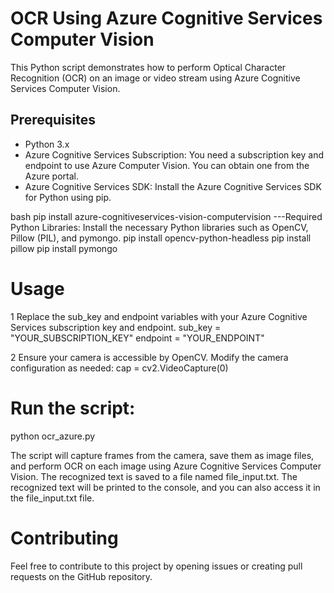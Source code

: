 # OCR Using Azure Cognitive Services Computer Vision

This Python script demonstrates how to perform Optical Character Recognition (OCR) on an image or video stream using Azure Cognitive Services Computer Vision.

## Prerequisites

- Python 3.x
- Azure Cognitive Services Subscription: You need a subscription key and endpoint to use Azure Computer Vision. You can obtain one from the Azure portal.
- Azure Cognitive Services SDK: Install the Azure Cognitive Services SDK for Python using pip.

bash
pip install azure-cognitiveservices-vision-computervision
---Required Python Libraries: Install the necessary Python libraries such as OpenCV, Pillow (PIL), and pymongo.
pip install opencv-python-headless
pip install pillow
pip install pymongo

# Usage
1 Replace the sub_key and endpoint variables with your Azure Cognitive Services subscription key and endpoint.
sub_key = "YOUR_SUBSCRIPTION_KEY"
endpoint = "YOUR_ENDPOINT"


2 Ensure your camera is accessible by OpenCV. Modify the camera configuration as needed:
cap = cv2.VideoCapture(0)

# Run the script:
python ocr_azure.py

The script will capture frames from the camera, save them as image files, and perform OCR on each image using Azure Cognitive Services Computer Vision. The recognized text is saved to a file named file_input.txt.
The recognized text will be printed to the console, and you can also access it in the file_input.txt file.

# Contributing
Feel free to contribute to this project by opening issues or creating pull requests on the GitHub repository.
